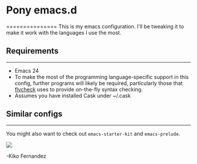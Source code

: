 # Pony emacs.d
===============
This is my emacs configuration. I'll be tweaking it to make it work with the languages I use the most.


## Requirements
-------------
* Emacs 24
* To make the most of the programming language-specific support in
  this config, further programs will likely be required, particularly
  those that [flycheck](https://github.com/flycheck/flycheck) uses to
  provide on-the-fly syntax checking.
* Assumes you have installed Cask under ~/.cask

## Similar configs
-------------------
You might also want to check out `emacs-starter-kit` and `emacs-prelude`.

[![](http://www.linkedin.com/img/webpromo/btn_liprofile_blue_80x15.png)](http://se.linkedin.com/in/kikofernandezreyes)

-Kiko Fernandez
